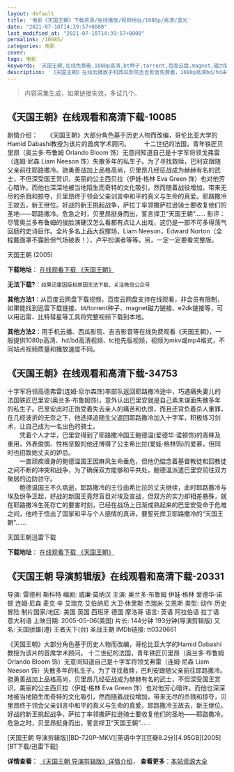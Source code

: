 ```yaml
---
layout: default
title: '电影《天国王朝》下载资源/在线播放/视频地址/1080p/高清/蓝光'
date: "2021-07-10T14:39:57+0800"
last_modified_at: "2021-07-10T14:39:57+0800"
permalink: /10085/
categories: 电影
cover:
tags: 电影
keywords: '天国王朝,在线免费看,1080p高清,bt种子,torrent,百度云盘,magnet,磁力链,迅雷下载资源'
description: '《天国王朝》在线云播放手机西瓜影院吉吉影音免费看，1080p高清bd/hd未删减完整版和tc抢先枪版，mkv/mp4格式，附带bt/torrent种子、magnet/磁力链、百度云盘、网盘资源迅雷下载链接'
---
```


>内容采集生成，如果链接失效，多试几个。


## 《天国王朝》在线观看和高清下载-10085

剧情介绍：　　《天国王朝》大部分角色基于历史人物而改编，哥伦比亚大学的Hamid Dabashi教授为该片的首席学术顾问。 　　十二世纪的法国，青年铁匠贝里昂（奥兰多·布鲁姆 Orlando Bloom 饰）无意间知道自己是十字军将领戈弗雷（连姆·尼森 Liam Neeson 饰）失散多年的私生子。为了寻找救赎，巴利安跟随父亲前往耶路撒冷。骁勇善战加上品格高尚，贝里昂几经征战成为赫赫有名的武士，不但深受国王赏识，美丽的公主西贝拉（伊娃·格林 Eva Green 饰）也对他芳心暗许。而他也深深地被当地陌生而奇特的文化吸引，然而随着战役增加，带来无尽的杀戮和掠夺，贝里昂终于领会父亲训言中和平的真义与生命的真爱。耶路撒冷王故去，新王继位。好战的新王挑起战争，萨拉丁率领撒萨拉逊骑士要收复他们的圣地——耶路撒冷。危急之时，贝里昂挺身而出，誓言捍卫“天国王朝”…… 影评：尽管奥兰多布鲁姆的俊脸演硬汉怎么看都有点让人出戏，这仍是一部不可多得荡气回肠的史诗巨作。全片多名上品大叔撑场，Liam Neeson，Edward Norton（全程戴面罩不露脸但气场破表！），卢平扮演者等等。另，一定一定要看完整版。


天国王朝 (2005)

**下载地址**： [在线观看下载 《天国王朝》](https://www.btbtdy.me/btdy/dy8664.html) 


**无法下载?**：`如果迅雷因版权原因无法下载，关注微信公众号 `

**其他方法1**：从百度云网盘下载视频，百度云网盘支持在线观看，非会员有限制，如果能找到迅雷下载链接、bt/torrent种子、magnet磁力链接、e2dk链接等，可以用迅雷、比特彗星等工具将完整视频下载到本地。

**其他方法2**：用手机云播、西瓜影院、吉吉影音等在线免费观看《天国王朝》，一般提供1080p高清、hd/bd高清视频、tc抢先版视频，视频为mkv或mp4格式，不同站点视频质量和播放速度不同。


## 《天国王朝》在线观看和高清下载-34753

十字军将领高德弗雷(连姆·尼尔森饰)率部队返回耶路撒冷途中，巧遇痛失妻儿的法国铁匠巴里安(奥兰多&middot;布鲁姆饰)，意外认出巴里安就是自己素未谋面失散多年的私生子。巴里安此时正饱受着失去亲人的痛苦和仇恨，而且还背负着杀人重罪，在几经波折的无奈之下，他选择追随生父返回耶路撒冷加入十字军，积极练习剑术，让自己成为一名出色的骑士。<br />　　凭着个人才华，巴里安得到了耶路撒冷国王鲍德温(爱德华&middot;诺顿饰)的青睐及重用，外表俊朗、性格坚毅的他还博得了公主希比拉(爱娃·格林饰)的爱慕，但同时也招致她丈夫的妒忌。<br />　　一直顽疾缠身的鲍德温国王因麻风生命垂危，但他仍惦念着基督教徒和回教徒之间不断的冲突和战争，为了确保双方能够和平共处，鲍德温派遣巴里安前往双方聚居的边防驻守。<br />　　鲍德温国王不久病逝，耶路撒冷的王位由希比拉的丈夫继续，此时耶路撒冷与埃及纷争正起，好战的新国王竟然盲目对埃及宣战，但双方的实力却相差悬殊，就在耶路撒冷生死存亡的要害时刻，已经在战场上日渐成熟起来的巴里安受命于危难之间，他终于悟出了国家和平与个人感情的真谛，要誓死捍卫耶路撒冷的&ldquo;天国王朝”……


天国王朝迅雷下载

**下载地址**： [在线观看下载 《天国王朝》](https://www.993dy.com//vod-detail-id-14175.html) 


## 《天国王朝 导演剪辑版》在线观看和高清下载-20331

导演: 雷德利·斯科特 编剧: 威廉·莫纳汉 主演: 奥兰多·布鲁姆 伊娃·格林 爱德华·诺顿 连姆·尼森 麦克·辛 艾瑞克·艾伯纳尼 大卫·休里斯 杰瑞米·艾恩斯 类型: 动作 历史 冒险 制片国家/地区: 美国 英国 西班牙 德国 摩洛哥 语言: 英语 阿拉伯语 拉丁语 意大利语 上映日期: 2005-05-06(美国) 片长: 144分钟 193分钟(导演剪辑版) 又名: 天国骄雄(港) 王者天下(台) 圣战王朝 IMDb链接: tt0320661

《天国王朝》大部分角色基于历史人物而改编，哥伦比亚大学的Hamid Dabashi教授为该片的首席学术顾问。 十二世纪的法国，青年铁匠贝里昂（奥兰多·布鲁姆 Orlando Bloom 饰）无意间知道自己是十字军将领戈弗雷（连姆·尼森 Liam Neeson 饰）失散多年的私生子。为了寻找救赎，巴利安跟随父亲前往耶路撒冷。骁勇善战加上品格高尚，贝里昂几经征战成为赫赫有名的武士，不但深受国王赏识，美丽的公主西贝拉（伊娃·格林 Eva Green 饰）也对他芳心暗许。而他也深深地被当地陌生而奇特的文化吸引，然而随着战役增加，带来无尽的杀戮和掠夺，贝里昂终于领会父亲训言中和平的真义与生命的真爱。耶路撒冷王故去，新王继位。好战的新王挑起战争，萨拉丁率领撒萨拉逊骑士要收复他们的圣地——耶路撒冷。危急之时，贝里昂挺身而出，誓言捍卫“天国王朝”……


[天国王朝 导演剪辑版][BD-720P-MKV][英语中字][豆瓣8.2分][4.95GB][2005][BT下载/迅雷下载]

**详情查看**： [《天国王朝 导演剪辑版》详情介绍](/movie/20331/)， **查看更多**：[本站资源大全](/movie/t/all/)

